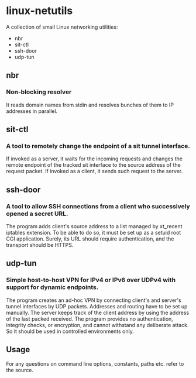 # linux-netutils
A collection of small Linux networking utilities:
- nbr
- sit-ctl
- ssh-door
- udp-tun

## nbr
### Non-blocking resolver
It reads domain names from stdin and resolves bunches of them to IP addresses in parallel.

## sit-ctl
### A tool to remotely change the endpoint of a sit tunnel interface.
If invoked as a server, it waits for the incoming requests and changes the remote endpoint of the tracked sit interface to the source address of the request packet. If invoked as a client, it sends such request to the server.

## ssh-door
### A tool to allow SSH connections from a client who successively opened a secret URL.
The program adds client's source address to a list managed by xt_recent iptables extension. To be able to do so, it must be set up as a setuid root CGI application. Surely, its URL should require authentication, and the transport should be HTTPS.

## udp-tun
### Simple host-to-host VPN for IPv4 or IPv6 over UDPv4 with support for dynamic endpoints.
The program creates an ad-hoc VPN by connecting client's and server's tunnel interfaces by UDP packets. Addresses and routing have to be set up manually. The server keeps track of the client address by using the address of the last packed received. The program provides no authentication, integrity checks, or encryption, and cannot withstand any deliberate attack. So it should be used in controlled environments only.

## Usage
For any questions on command line options, constants, paths etc. refer to the source.
